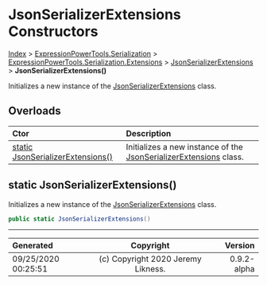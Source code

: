 ﻿# JsonSerializerExtensions Constructors

[Index](../index.md) > [ExpressionPowerTools.Serialization](ExpressionPowerTools.Serialization.a.md) > [ExpressionPowerTools.Serialization.Extensions](ExpressionPowerTools.Serialization.Extensions.n.md) > [JsonSerializerExtensions](ExpressionPowerTools.Serialization.Extensions.JsonSerializerExtensions.cs.md) > **JsonSerializerExtensions()**

Initializes a new instance of the [JsonSerializerExtensions](ExpressionPowerTools.Serialization.Extensions.JsonSerializerExtensions.cs.md) class.

## Overloads

| Ctor | Description |
| :-- | :-- |
| [static JsonSerializerExtensions()](#static-jsonserializerextensions) | Initializes a new instance of the [JsonSerializerExtensions](ExpressionPowerTools.Serialization.Extensions.JsonSerializerExtensions.cs.md) class. |

## static JsonSerializerExtensions()

Initializes a new instance of the [JsonSerializerExtensions](ExpressionPowerTools.Serialization.Extensions.JsonSerializerExtensions.cs.md) class.

```csharp
public static JsonSerializerExtensions()
```



---

| Generated | Copyright | Version |
| :-- | :-: | --: |
| 09/25/2020 00:25:51 | (c) Copyright 2020 Jeremy Likness. | 0.9.2-alpha |
